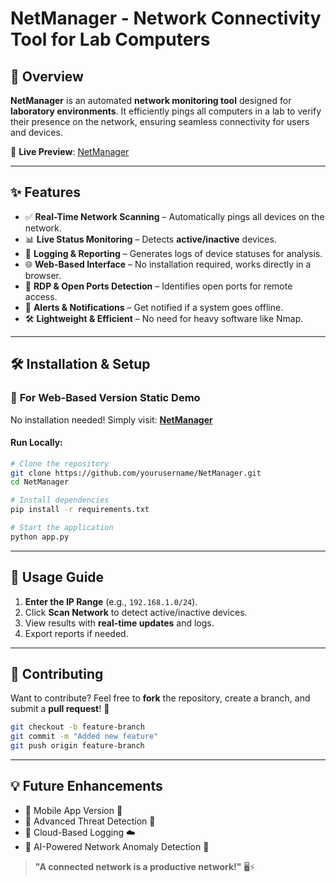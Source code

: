 # NetManager - Network Connectivity Tool for Lab Computers

## 🚀 Overview
**NetManager** is an automated **network monitoring tool** designed for **laboratory environments**. It efficiently pings all computers in a lab to verify their presence on the network, ensuring seamless connectivity for users and devices.

🔗 **Live Preview**: [NetManager](https://netmanager.netlify.app/)

---

## ✨ Features
- ✅ **Real-Time Network Scanning** – Automatically pings all devices on the network.
- 📊 **Live Status Monitoring** – Detects **active/inactive** devices.
- 📁 **Logging & Reporting** – Generates logs of device statuses for analysis.
- 🌐 **Web-Based Interface** – No installation required, works directly in a browser.
- 🔌 **RDP & Open Ports Detection** – Identifies open ports for remote access.
- 🔔 **Alerts & Notifications** – Get notified if a system goes offline.
- 🛠️ **Lightweight & Efficient** – No need for heavy software like Nmap.

---

## 🛠️ Installation & Setup
### 🔹 **For Web-Based Version Static Demo**
No installation needed! Simply visit: **[NetManager](https://netmanager.netlify.app/)**


#### **Run Locally**:
```bash
# Clone the repository
git clone https://github.com/yourusername/NetManager.git
cd NetManager

# Install dependencies
pip install -r requirements.txt

# Start the application
python app.py
```

---

## 📌 Usage Guide
1. **Enter the IP Range** (e.g., `192.168.1.0/24`).
2. Click **Scan Network** to detect active/inactive devices.
3. View results with **real-time updates** and logs.
4. Export reports if needed.


---

## 🤝 Contributing
Want to contribute? Feel free to **fork** the repository, create a branch, and submit a **pull request**! 🚀

```bash
git checkout -b feature-branch
git commit -m "Added new feature"
git push origin feature-branch
```

---

## 💡 Future Enhancements
- 🔹 Mobile App Version 📱
- 🔹 Advanced Threat Detection 🚨
- 🔹 Cloud-Based Logging ☁️
- 🔹 AI-Powered Network Anomaly Detection 🤖



> **"A connected network is a productive network!"** 🖥️⚡

